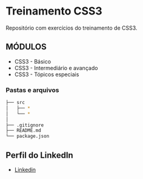 # Treinamento CSS3

Repositório com exercícios do treinamento de CSS3.

## MÓDULOS

* CSS3 - Básico
* CSS3 - Intermediário e avançado
* CSS3 - Tópicos especiais

### Pastas e arquivos

```sh
├── src
│   ├── *
│   └── *
│  
├── .gitignore
├── README.md
└── package.json
```

## Perfil do LinkedIn 

* [Linkedin](https://www.linkedin.com/in/daniel-silva-852306ab/)
